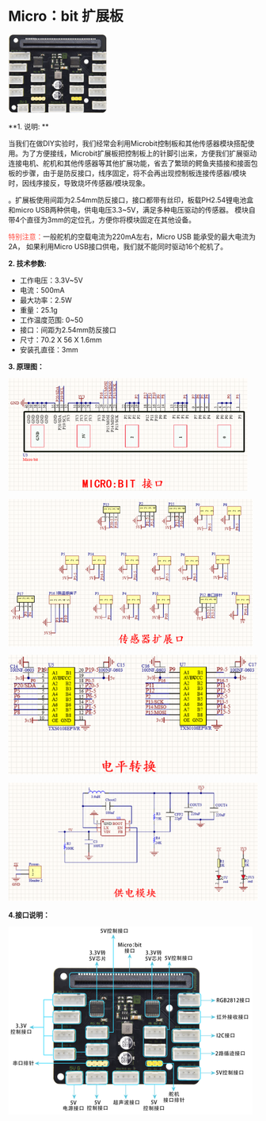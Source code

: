 # Micro：bit 扩展板

![Img](./media/img-20230426104303.png)

**1. 说明: **                                                                                                             

当我们在做DIY实验时，我们经常会利用Microbit控制板和其他传感器模块搭配使用。为了方便接线，Microbit扩展板把控制板上的针脚引出来，方便我们扩展驱动连接电机、舵机和其他传感器等其他扩展功能，省去了繁琐的鳄鱼夹插接和接面包板的步骤，由于是防反接口，线序固定，将不会再出现控制板连接传感器/模块时，因线序接反，导致烧坏传感器/模块现象。

。扩展板使用间距为2.54mm防反接口，接口都带有丝印，板载PH2.54锂电池盒和micro USB两种供电，供电电压3.3~5V，满足多种电压驱动的传感器。
模块自带4个直径为3mm的定位孔，方便你将模块固定在其他设备。

<span style="color: rgb(255, 76, 65);">特别注意：</span>一般舵机的空载电流为220mA左右，Micro USB 能承受的最大电流为2A，
如果利用Micro USB接口供电，我们就不能同时驱动16个舵机了。

**2. 技术参数:**                                                                                                           

- 工作电压：3.3V~5V
- 电流：500mA
- 最大功率：2.5W
- 重量：25.1g
- 工作温度范围: 0~50
- 接口：间距为2.54mm防反接口
- 尺寸：70.2 X 56 X 1.6mm
- 安装孔直径：3mm

**3. 原理图：**  

![Img](./media/img-20230426113725.png)

![Img](./media/img-20230426113748.png)

![Img](./media/img-20230426113809.png)

![Img](./media/img-20230426113828.png)

**4.接口说明：**

![Img](./media/img-20230426113906.png)

